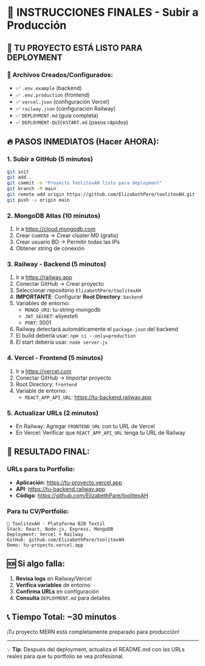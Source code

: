 # 🎯 INSTRUCCIONES FINALES - Subir a Producción

## 🚀 TU PROYECTO ESTÁ LISTO PARA DEPLOYMENT

### 📁 Archivos Creados/Configurados:
- ✅ `.env.example` (backend)
- ✅ `.env.production` (frontend)
- ✅ `vercel.json` (configuración Vercel)
- ✅ `railway.json` (configuración Railway)
- ✅ `DEPLOYMENT.md` (guía completa)
- ✅ `DEPLOYMENT-QUICKSTART.md` (pasos rápidos)

## 🔥 PASOS INMEDIATOS (Hacer AHORA):

### 1. **Subir a GitHub** (5 minutos)
```bash
git init
git add .
git commit -m "Proyecto ToolitexAH listo para deployment"
git branch -M main
git remote add origin https://github.com/ElizabethPare/toolitexAH.git
git push -u origin main
```

### 2. **MongoDB Atlas** (10 minutos)
1. Ir a https://cloud.mongodb.com
2. Crear cuenta → Crear cluster M0 (gratis)
3. Crear usuario BD → Permitir todas las IPs
4. Obtener string de conexión

### 3. **Railway - Backend** (5 minutos)
1. Ir a https://railway.app
2. Conectar GitHub → Crear proyecto
3. Seleccionar repositorio `ElizabethPare/toolitexAH`
4. **IMPORTANTE**: Configurar **Root Directory**: `backend`
5. Variables de entorno:
   - `MONGO_URI`: tu-string-mongodb
   - `JWT_SECRET`: eliyestefi
   - `PORT`: 3001
6. Railway detectará automáticamente el `package.json` del backend
7. El build debería usar: `npm ci --only=production`
8. El start debería usar: `node server.js`

### 4. **Vercel - Frontend** (5 minutos)
1. Ir a https://vercel.com
2. Conectar GitHub → Importar proyecto
3. Root Directory: `frontend`
4. Variable de entorno:
   - `REACT_APP_API_URL`: https://tu-backend.railway.app

### 5. **Actualizar URLs** (2 minutos)
- En Railway: Agregar `FRONTEND_URL` con tu URL de Vercel
- En Vercel: Verificar que `REACT_APP_API_URL` tenga tu URL de Railway

## 🎉 RESULTADO FINAL:

### URLs para tu Portfolio:
- **Aplicación**: https://tu-proyecto.vercel.app
- **API**: https://tu-backend.railway.app
- **Código**: https://github.com/ElizabethPare/toolitexAH

### Para tu CV/Portfolio:
```
🧵 ToolitexAH - Plataforma B2B Textil
Stack: React, Node.js, Express, MongoDB
Deployment: Vercel + Railway
GitHub: github.com/ElizabethPare/toolitexAH
Demo: tu-proyecto.vercel.app
```

## 🆘 Si algo falla:

1. **Revisa logs** en Railway/Vercel
2. **Verifica variables** de entorno
3. **Confirma URLs** en configuración
4. **Consulta** `DEPLOYMENT.md` para detalles

## 📞 Tiempo Total: ~30 minutos

¡Tu proyecto MERN está completamente preparado para producción!

---

💡 **Tip**: Después del deployment, actualiza el README.md con las URLs reales para que tu portfolio se vea profesional.
